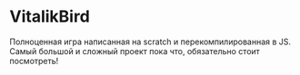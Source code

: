 # VitalikBird
Полноценная игра написанная на scratch  и перекомпилированная в JS. Самый большой и сложный проект пока что, обязательно стоит посмотреть!
